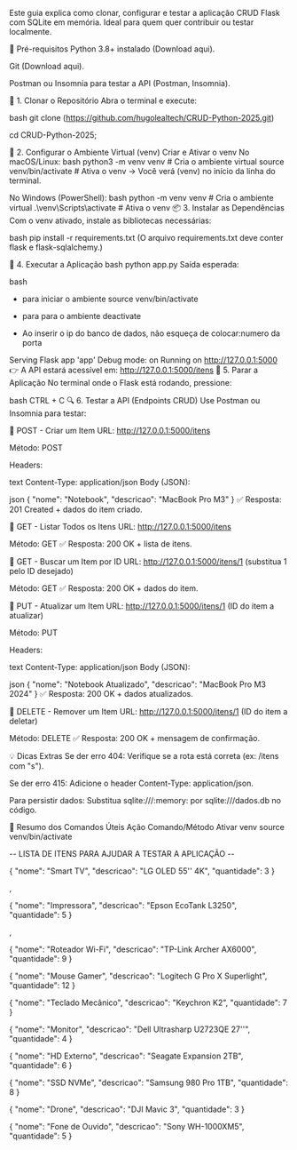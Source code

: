 Este guia explica como clonar, configurar e testar a aplicação CRUD Flask com SQLite em memória. Ideal para quem quer contribuir ou testar localmente.

🔧 Pré-requisitos Python 3.8+ instalado (Download aqui).

Git (Download aqui).

Postman ou Insomnia para testar a API (Postman, Insomnia).

🚀 1. Clonar o Repositório Abra o terminal e execute:

bash git clone (https://github.com/hugolealtech/CRUD-Python-2025.git)

cd CRUD-Python-2025;

🐍 2. Configurar o Ambiente Virtual (venv) Criar e Ativar o venv No macOS/Linux: bash python3 -m venv venv # Cria o ambiente virtual source venv/bin/activate # Ativa o venv → Você verá (venv) no início da linha do terminal.

No Windows (PowerShell): bash python -m venv venv # Cria o ambiente virtual .\venv\Scripts\activate # Ativa o venv 📦 3. Instalar as Dependências Com o venv ativado, instale as bibliotecas necessárias:

bash pip install -r requirements.txt (O arquivo requirements.txt deve conter flask e flask-sqlalchemy.)

🚀 4. Executar a Aplicação bash python app.py Saída esperada:

bash


* para iniciar o ambiente source venv/bin/activate
* para para o ambiente deactivate

* Ao inserir o ip do banco de dados, não esqueça de colocar:numero da porta

Serving Flask app 'app'
Debug mode: on
Running on http://127.0.0.1:5000 👉 A API estará acessível em: http://127.0.0.1:5000/itens
🛑 5. Parar a Aplicação No terminal onde o Flask está rodando, pressione:

bash CTRL + C 🔍 6. Testar a API (Endpoints CRUD) Use Postman ou Insomnia para testar:

🔹 POST - Criar um Item URL: http://127.0.0.1:5000/itens

Método: POST

Headers:

text Content-Type: application/json Body (JSON):

json { "nome": "Notebook", "descricao": "MacBook Pro M3" } ✅ Resposta: 201 Created + dados do item criado.

🔹 GET - Listar Todos os Itens URL: http://127.0.0.1:5000/itens

Método: GET ✅ Resposta: 200 OK + lista de itens.

🔹 GET - Buscar um Item por ID URL: http://127.0.0.1:5000/itens/1 (substitua 1 pelo ID desejado)

Método: GET ✅ Resposta: 200 OK + dados do item.

🔹 PUT - Atualizar um Item URL: http://127.0.0.1:5000/itens/1 (ID do item a atualizar)

Método: PUT

Headers:

text Content-Type: application/json Body (JSON):

json { "nome": "Notebook Atualizado", "descricao": "MacBook Pro M3 2024" } ✅ Resposta: 200 OK + dados atualizados.

🔹 DELETE - Remover um Item URL: http://127.0.0.1:5000/itens/1 (ID do item a deletar)

Método: DELETE ✅ Resposta: 200 OK + mensagem de confirmação.

💡 Dicas Extras Se der erro 404: Verifique se a rota está correta (ex: /itens com "s").

Se der erro 415: Adicione o header Content-Type: application/json.

Para persistir dados: Substitua sqlite:///:memory: por sqlite:///dados.db no código.

📌 Resumo dos Comandos Úteis Ação Comando/Método Ativar venv source venv/bin/activate

-- LISTA DE ITENS PARA AJUDAR A TESTAR A APLICAÇÃO --

{ "nome": "Smart TV", "descricao": "LG OLED 55'' 4K", "quantidade": 3 }

,

{ "nome": "Impressora", "descricao": "Epson EcoTank L3250", "quantidade": 5 }

,

{ "nome": "Roteador Wi-Fi", "descricao": "TP-Link Archer AX6000", "quantidade": 9 }

{ "nome": "Mouse Gamer", "descricao": "Logitech G Pro X Superlight", "quantidade": 12 }

{ "nome": "Teclado Mecânico", "descricao": "Keychron K2", "quantidade": 7 }

{ "nome": "Monitor", "descricao": "Dell Ultrasharp U2723QE 27''", "quantidade": 4 }

{ "nome": "HD Externo", "descricao": "Seagate Expansion 2TB", "quantidade": 6 }

{ "nome": "SSD NVMe", "descricao": "Samsung 980 Pro 1TB", "quantidade": 8 }

{ "nome": "Drone", "descricao": "DJI Mavic 3", "quantidade": 3 }

{ "nome": "Fone de Ouvido", "descricao": "Sony WH-1000XM5", "quantidade": 5 }
